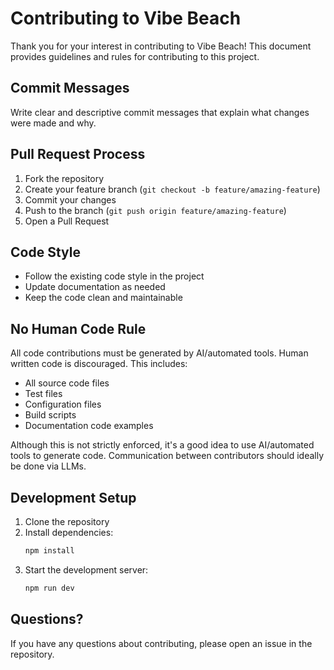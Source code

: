 # Contributing to Vibe Beach

Thank you for your interest in contributing to Vibe Beach! This document provides guidelines and rules for contributing to this project.

## Commit Messages

Write clear and descriptive commit messages that explain what changes were made and why.

## Pull Request Process

1. Fork the repository
2. Create your feature branch (`git checkout -b feature/amazing-feature`)
3. Commit your changes
4. Push to the branch (`git push origin feature/amazing-feature`)
5. Open a Pull Request

## Code Style

- Follow the existing code style in the project
- Update documentation as needed
- Keep the code clean and maintainable

## No Human Code Rule

All code contributions must be generated by AI/automated tools. Human written code is discouraged. This includes:

- All source code files
- Test files
- Configuration files
- Build scripts
- Documentation code examples

Although this is not strictly enforced, it's a good idea to use AI/automated tools to generate code. Communication between contributors should ideally be done via LLMs.

## Development Setup

1. Clone the repository
2. Install dependencies:
   ```bash
   npm install
   ```
3. Start the development server:
   ```bash
   npm run dev
   ```

## Questions?

If you have any questions about contributing, please open an issue in the repository.
